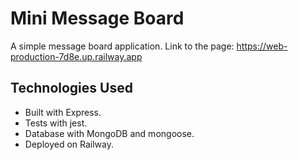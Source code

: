 # Mini Message Board
A simple message board application. Link to the page: https://web-production-7d8e.up.railway.app

## Technologies Used
- Built with Express.
- Tests with jest. 
- Database with MongoDB and mongoose.
- Deployed on Railway.

